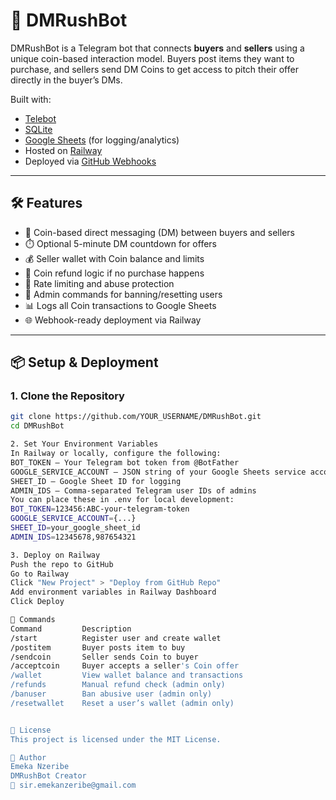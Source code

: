# 🤖 DMRushBot

DMRushBot is a Telegram bot that connects **buyers** and **sellers** using a unique coin-based interaction model. Buyers post items they want to purchase, and sellers send DM Coins to get access to pitch their offer directly in the buyer’s DMs.

Built with:
- [Telebot](https://github.com/eternnoir/pyTelegramBotAPI)
- [SQLite](https://www.sqlite.org/)
- [Google Sheets](https://www.google.com/sheets/about/) (for logging/analytics)
- Hosted on [Railway](https://railway.app/)
- Deployed via [GitHub Webhooks](https://docs.github.com/en/webhooks)

---

## 🛠 Features

- 💬 Coin-based direct messaging (DM) between buyers and sellers
- ⏱️ Optional 5-minute DM countdown for offers
- 💰 Seller wallet with Coin balance and limits
- 🔁 Coin refund logic if no purchase happens
- 🔐 Rate limiting and abuse protection
- 👤 Admin commands for banning/resetting users
- 📊 Logs all Coin transactions to Google Sheets
- 🌐 Webhook-ready deployment via Railway

---

## 📦 Setup & Deployment

### 1. Clone the Repository
```bash
git clone https://github.com/YOUR_USERNAME/DMRushBot.git
cd DMRushBot

2. Set Your Environment Variables
In Railway or locally, configure the following:
BOT_TOKEN – Your Telegram bot token from @BotFather
GOOGLE_SERVICE_ACCOUNT – JSON string of your Google Sheets service account
SHEET_ID – Google Sheet ID for logging
ADMIN_IDS – Comma-separated Telegram user IDs of admins
You can place these in .env for local development:
BOT_TOKEN=123456:ABC-your-telegram-token
GOOGLE_SERVICE_ACCOUNT={...}
SHEET_ID=your_google_sheet_id
ADMIN_IDS=12345678,987654321

3. Deploy on Railway
Push the repo to GitHub
Go to Railway
Click "New Project" > "Deploy from GitHub Repo"
Add environment variables in Railway Dashboard
Click Deploy

🧩 Commands
Command         Description
/start          Register user and create wallet
/postitem       Buyer posts item to buy
/sendcoin       Seller sends Coin to buyer
/acceptcoin     Buyer accepts a seller's Coin offer
/wallet         View wallet balance and transactions
/refunds        Manual refund check (admin only)
/banuser        Ban abusive user (admin only)
/resetwallet    Reset a user’s wallet (admin only)


📄 License
This project is licensed under the MIT License.

👤 Author
Emeka Nzeribe
DMRushBot Creator
📧 sir.emekanzeribe@gmail.com
